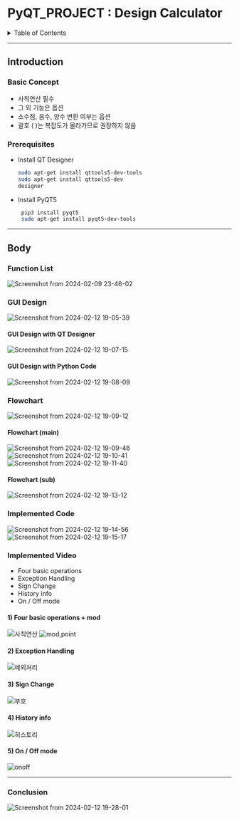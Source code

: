 # PyQT_PROJECT : Design Calculator

<!-- TABLE OF CONTENTS -->
<details>
  <summary>Table of Contents</summary>
  <ol>
    <li>
      <a href="Introduction">Introduction</a>
      <ul>
        <li><a href="Basic Concept">Basic concept</a></li>
        <li><a href="Prerequisites">Prerequisites</a></li>       
      </ul>
    </li>
    <li>
      <a href="#Body">Body</a>
      <ul>
        <li><a href="#Fuction List">Function List</a></li>
        <li><a href="#GUI Design">GUI Design</a></li>
        <li><a href="#Flowchart">Flowchart</a></li>
        <li><a href="#Implemented Code">Implemented Code</a></li>
        <li><a href="#Implemented Video">Implemented Video</a></li>
      </ul>
    </li>
    <li>
      <a href="#Conclusion">Conclusion</a>
    </li>
    </ol>
</details>

---
<!-- Introduction -->
## Introduction

### Basic Concept
- 사칙연산 필수
- 그 외 기능은 옵션
- 소수점, 음수, 양수 변환 여부는 옵션
- 괄호 ( )는 복잡도가 올라가므로 권장하지 않음

### Prerequisites
  
* Install QT Designer
  ```sh
  sudo apt-get install qttools5-dev-tools
  sudo apt-get install qttools5-dev
  designer
  ```
  
* Install PyQT5
  ```sh
   pip3 install pyqt5
   sudo apt-get install pyqt5-dev-tools
  ```

---
<!-- Body -->
## Body

### Function List

![Screenshot from 2024-02-09 23-46-02](https://github.com/AUTO-KKYU/PyQT_PROJECT/assets/118419026/299f564f-e11b-4c29-b0f4-59796516d84b)

### GUI Design

![Screenshot from 2024-02-12 19-05-39](https://github.com/AUTO-KKYU/PyQT_PROJECT/assets/118419026/fbf3bbf2-86e9-47c7-9c3b-9155a024260d)

#### GUI Design with QT Designer
![Screenshot from 2024-02-12 19-07-15](https://github.com/AUTO-KKYU/PyQT_PROJECT/assets/118419026/d6bcde14-c1ef-4e63-a341-d95f5613d142)

#### GUI Design with Python Code
![Screenshot from 2024-02-12 19-08-09](https://github.com/AUTO-KKYU/PyQT_PROJECT/assets/118419026/6523e2cd-50ff-425f-a02c-e77f8e4c4b70)

### Flowchart
![Screenshot from 2024-02-12 19-09-12](https://github.com/AUTO-KKYU/PyQT_PROJECT/assets/118419026/a12c75ac-47b3-40d8-b5f7-6e2ef6a3cd63)

#### Flowchart (main)
![Screenshot from 2024-02-12 19-09-46](https://github.com/AUTO-KKYU/PyQT_PROJECT/assets/118419026/5fc1fe86-a66e-4423-8e75-bf84f203dbed)
![Screenshot from 2024-02-12 19-10-41](https://github.com/AUTO-KKYU/PyQT_PROJECT/assets/118419026/91c3611f-4e7b-4dfc-9053-b0f96823e874)
![Screenshot from 2024-02-12 19-11-40](https://github.com/AUTO-KKYU/PyQT_PROJECT/assets/118419026/8fda5ddb-7e3d-414b-baec-1953b7b0d7c0)

#### Flowchart (sub)
![Screenshot from 2024-02-12 19-13-12](https://github.com/AUTO-KKYU/PyQT_PROJECT/assets/118419026/964edc39-19fc-4a8d-b3a2-04d3523ccb98)

### Implemented Code
![Screenshot from 2024-02-12 19-14-56](https://github.com/AUTO-KKYU/PyQT_PROJECT/assets/118419026/9d957161-a4f7-499c-9fb0-afa32cec21eb)
![Screenshot from 2024-02-12 19-15-17](https://github.com/AUTO-KKYU/PyQT_PROJECT/assets/118419026/3560921f-90ca-4896-9509-17acf30ab9ef)

### Implemented Video
- Four basic operations
- Exception Handling
- Sign Change
- History info
- On / Off mode

#### 1) Four basic operations + mod
![사칙연산](https://github.com/AUTO-KKYU/PyQT_PROJECT/assets/118419026/506e3623-808c-4c47-ae63-22ff4a3999c2) 
![mod,point](https://github.com/AUTO-KKYU/PyQT_PROJECT/assets/118419026/bd61ab44-c93c-4c0e-9544-78ad09521889)

#### 2) Exception Handling
![예외처리](https://github.com/AUTO-KKYU/PyQT_PROJECT/assets/118419026/844e370b-298b-4924-add7-60a9a6d00da6)

#### 3) Sign Change
![부호](https://github.com/AUTO-KKYU/PyQT_PROJECT/assets/118419026/fa70d789-5989-4c51-8450-8d48b29b2596)

#### 4) History info
![히스토리](https://github.com/AUTO-KKYU/PyQT_PROJECT/assets/118419026/b6373c61-8b2a-480a-8593-83b30bb017ed)

#### 5) On / Off mode
![onoff](https://github.com/AUTO-KKYU/PyQT_PROJECT/assets/118419026/4e5ffbc6-b6f6-43f7-831f-57fcb80a381a)

---
### Conclusion
![Screenshot from 2024-02-12 19-28-01](https://github.com/AUTO-KKYU/PyQT_PROJECT/assets/118419026/f96a6f61-e9a8-4680-a91b-15d747546451)


